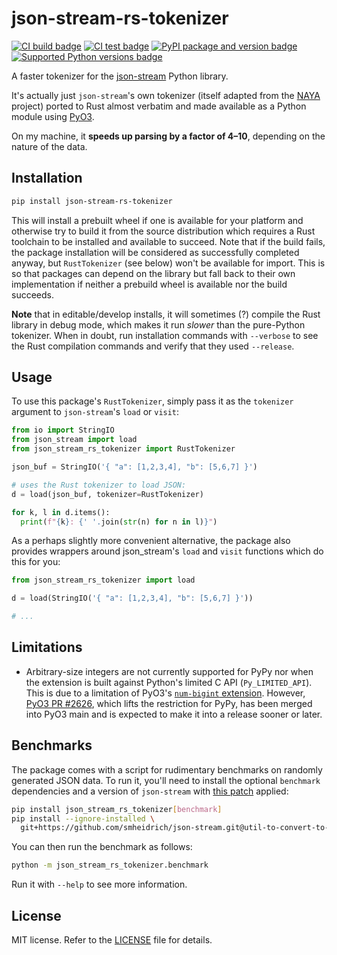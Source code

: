 # json-stream-rs-tokenizer

[![CI build badge](https://github.com/smheidrich/py-json-stream-rs-tokenizer/actions/workflows/build.yml/badge.svg)](https://github.com/smheidrich/py-json-stream-rs-tokenizer/actions/workflows/build.yml)
[![CI test badge](https://github.com/smheidrich/py-json-stream-rs-tokenizer/actions/workflows/test.yml/badge.svg)](https://github.com/smheidrich/py-json-stream-rs-tokenizer/actions/workflows/test.yml)
[![PyPI package and version badge](https://img.shields.io/pypi/v/json-stream-rs-tokenizer)](https://pypi.org/project/json-stream-rs-tokenizer/)
[![Supported Python versions badge](https://img.shields.io/pypi/pyversions/json-stream-rs-tokenizer)](https://pypi.org/project/json-stream-rs-tokenizer/)

A faster tokenizer for the [json-stream](https://github.com/daggaz/json-stream)
Python library.

It's actually just `json-stream`'s own tokenizer (itself adapted from the
[NAYA](https://github.com/danielyule/naya) project) ported to Rust almost
verbatim and made available as a Python module using
[PyO3](https://github.com/PyO3/pyo3).

On my machine, it **speeds up parsing by a factor of 4–10**, depending on the
nature of the data.

## Installation

```bash
pip install json-stream-rs-tokenizer
```

This will install a prebuilt wheel if one is available for your platform and
otherwise try to build it from the source distribution which requires a Rust
toolchain to be installed and available to succeed. Note that if the build
fails, the package installation will be considered as successfully completed
anyway, but `RustTokenizer` (see below) won't be available for import. This is
so that packages can depend on the library but fall back to their own
implementation if neither a prebuild wheel is available nor the build succeeds.

**Note** that in editable/develop installs, it will sometimes (?) compile the
Rust library in debug mode, which makes it run *slower* than the pure-Python
tokenizer. When in doubt, run installation commands with `--verbose` to see the
Rust compilation commands and verify that they used `--release`.

## Usage

To use this package's `RustTokenizer`, simply pass it as the `tokenizer`
argument to `json-stream`'s `load` or `visit`:

```python
from io import StringIO
from json_stream import load
from json_stream_rs_tokenizer import RustTokenizer

json_buf = StringIO('{ "a": [1,2,3,4], "b": [5,6,7] }')

# uses the Rust tokenizer to load JSON:
d = load(json_buf, tokenizer=RustTokenizer)

for k, l in d.items():
  print(f"{k}: {' '.join(str(n) for n in l)}")
```

As a perhaps slightly more convenient alternative, the package also provides
wrappers around json_stream's `load` and `visit` functions which do this for
you:

```python
from json_stream_rs_tokenizer import load

d = load(StringIO('{ "a": [1,2,3,4], "b": [5,6,7] }'))

# ...
```

## Limitations

- Arbitrary-size integers are not currently supported for PyPy nor when the
  extension is built against Python's limited C API (`Py_LIMITED_API`). This is
  due to a limitation of PyO3's
  [`num-bigint` extension](https://pyo3.rs/main/doc/pyo3/num_bigint/).
  However, [PyO3 PR #2626](https://github.com/PyO3/pyo3/pull/2626), which lifts
  the restriction for PyPy, has been merged into PyO3 main and is expected to
  make it into a release sooner or later.

## Benchmarks

The package comes with a script for rudimentary benchmarks on randomly
generated JSON data. To run it, you'll need to install the optional `benchmark`
dependencies and a version of `json-stream` with
[this patch](https://github.com/daggaz/json-stream/pull/17) applied:

```bash
pip install json_stream_rs_tokenizer[benchmark]
pip install --ignore-installed \
  git+https://github.com/smheidrich/json-stream.git@util-to-convert-to-py-std-types
```

You can then run the benchmark as follows:

```bash
python -m json_stream_rs_tokenizer.benchmark
```

Run it with `--help` to see more information.

## License

MIT license. Refer to the
[LICENSE](https://github.com/smheidrich/py-json-stream-rs-tokenizer/blob/main/LICENSE)
file for details.
